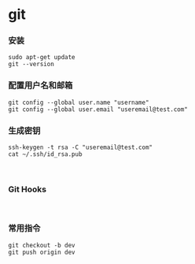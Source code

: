 # git


### 安装

```console
sudo apt-get update
git --version
```


### 配置用户名和邮箱
```console
git config --global user.name "username"
git config --global user.email "useremail@test.com"
```

### 生成密钥
```console
ssh-keygen -t rsa -C "useremail@test.com"
cat ~/.ssh/id_rsa.pub
```

<br>


### Git Hooks

<br>

### 常用指令

```console
git checkout -b dev
git push origin dev
```